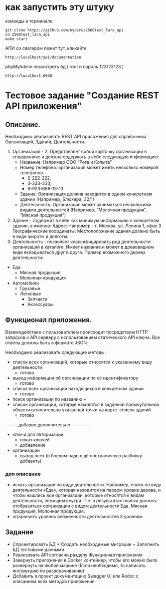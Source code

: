 # как запустить эту штуку

команды в терминале
```
git clone https://github.com/nyosru/2508test_lara_api
cd 2508test_lara_api
make start
```
АПИ со свагером лежит тут, кликайте
```
http://localhost/api/documentation
```
phpMyAdmin посмотреть бд ( root и пароль 123123123 )
```
http://localhost:6060
```

# Тестовое задание "Создание REST API приложения"

## Описание.

Необходимо реализовать REST API приложения для справочника Организаций, Зданий, Деятельности.

1. Организация - 
   2. Представляет собой карточку организации в справочнике и должна содержать в себе следующую информацию:
      + Название: Например ООО “Рога и Копыта”
      + Номер телефона: организация может иметь несколько номеров телефонов 
        + 2-222-222, 
        + 3-333-333, 
        + 8-923-666-13-13
      + Здание: Организация должна находится в одном конкретном здании (Например, Блюхера, 32/1)
      + Деятельность: Организация может заниматься несколькими видами деятельностей (Например, “Молочная продукция”, “Мясная
      продукция”)
2. Здание - Содержит в себе как минимум информацию о конкретном здании, а именно:
   Адрес: Например - г. Москва, ул. Ленина 1, офис 3
   Географические координаты: Местоположение здания должно быть в виде широты и долготы.
3. Деятельность - позволяет классифицировать род деятельности организаций в каталоге. Имеет название и может в
   древовидном виде вкладываться друг в друга. Пример возможного дерева деятельности:

- Еда
    - Мясная продукция
    - Молочная продукция
- Автомобили
    - Грузовые
    - Легковые
        - Запчасти
        - Аксессуары

## Функционал приложения.

Взаимодействие с пользователем происходит посредством HTTP запросов к API серверу с использованием статического API
ключа. Все ответы должны быть в формате JSON.

Необходимо реализовать следующие методы:

+ список всех организаций, которые относятся к указанному виду деятельности
    + готово
+ вывод информации об организации по её идентификатору
    + готово
+ список всех организаций находящихся в конкретном здании
    + готово
+ поиск организации по названию
    +
+ список организаций, которые находятся в заданной прямоугольной области относительно указанной точки на карте.
  список зданий
  +   готово

 ------ добавил дополнительно ---------- 
  + ключи для авторизации
    + показ ключей
    + добавление
  + организации
    + вывод всех (в боевом надо ещё постраничную разбивку добавить)

### доп описание
- искать организации по виду деятельности. Например, поиск по виду деятельности «Еда», которая находится на первом    уровне дерева, и чтобы нашлись все организации, которые относятся к видам деятельности, лежащим внутри. Т.е. в    результатах поиска должны отобразиться организации с видом деятельности Еда, Мясная продукция, Молочная продукция.
- ограничить уровень вложенности деятельностей 3 уровням 


## Задание

+ Спроектировать БД + Создать необходимые миграции + Заполнить БД тестовыми данными
+ Реализовать API согласно разделу Функционал приложения
+ Завернуть приложения в Docker контейнер, чтобы его можно было развернуть на любой машине (Если необходимо, то написать
  инструкцию по разворачиванию)
+ Добавить в проект документацию Swagger UI или Redoc с описанием всех методов приложения.
